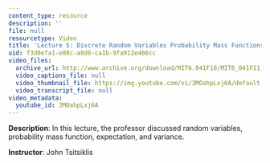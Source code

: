 ```yaml
---
content_type: resource
description: ''
file: null
resourcetype: Video
title: 'Lecture 5: Discrete Random Variables Probability Mass Functions Expectations'
uid: f3d0efa1-e88c-a8d8-ca1b-9fa912e466cc
video_files:
  archive_url: http://www.archive.org/download/MIT6.041F10/MIT6_041F11_lec05_300k.mp4
  video_captions_file: null
  video_thumbnail_file: https://img.youtube.com/vi/3MOahpLxj6A/default.jpg
  video_transcript_file: null
video_metadata:
  youtube_id: 3MOahpLxj6A
---
```


**Description**: In this lecture, the professor discussed random variables, probability mass function, expectation, and variance.

**Instructor**: John Tsitsiklis